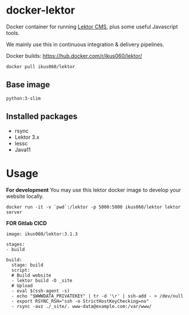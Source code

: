 # docker-lektor

Docker container for running [Lektor CMS](https://www.getlektor.com), plus some useful Javascript tools.

We mainly use this in continuous integration & delivery pipelines.

Docker builds: https://hub.docker.com/r/ikus060/lektor/

 `docker pull ikus060/lektor`
 
## Base image

`python:3-slim`

## Installed packages

 * rsync
 * Lektor 3.x
 * lessc
 * Java11

# Usage

**For development**
You may use this lektor docker image to develop your website locally.

    docker run -it -v `pwd`:/lektor -p 5000:5000 ikus060/lektor lektor server

**FOR Gitlab CICD**

    image: ikus060/lektor:3.1.3
    
    stages:
    - build
    
    build:
      stage: build
      script:
      # Build website
      - lektor build -O _site
      # Upload
      - eval $(ssh-agent -s)
      - echo "$WWWDATA_PRIVATEKEY" | tr -d '\r' | ssh-add - > /dev/null
      - export RSYNC_RSH="ssh -o StrictHostKeyChecking=no"
      - rsync -avz ./_site/. www-data@example.com:/var/www/
